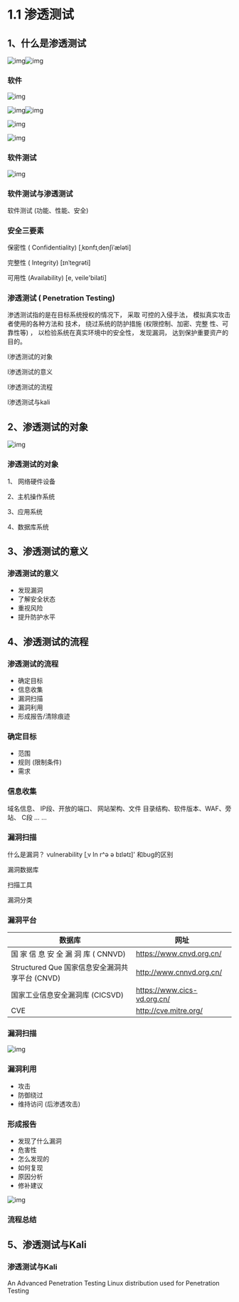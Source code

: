 # 1.1 渗透测试

## 1、什么是渗透测试

![img](https://img.gyxnb.top/img/clip_image008.gif)![img](https://img.gyxnb.top/img/clip_image009.jpg)

### 软件

![img](https://img.gyxnb.top/img/clip_image010.jpg)

![img](https://img.gyxnb.top/img/clip_image011.jpg)![img](https://img.gyxnb.top/img/clip_image012.jpg)

![img](https://img.gyxnb.top/img/clip_image013.jpg)

![img](https://img.gyxnb.top/img/clip_image014.jpg)

### 软件测试

![img](https://img.gyxnb.top/img/clip_image015.jpg)

###  软件测试与渗透测试

软件测试 (功能、性能、安全)

### 安全三要素

保密性 ( Confidentiality)  [ˌkɒnfɪˌdenʃiˈæləti] 

完整性 ( Integrity)       [ɪnˈteɡrəti]

可用性 (Availability)     [e, veile'bilati]

###  渗透测试 ( Penetration Testing)

渗透测试指的是在目标系统授权的情况下， 采取 可控的入侵手法， 模拟真实攻击者使用的各种方法和 技术， 绕过系统的防护措施 (权限控制、加密、完整 性、可靠性等) ， 以检验系统在真实环境中的安全性， 发现漏洞， 达到保护重要资产的目的。

l渗透测试的对象

l渗透测试的意义

l渗透测试的流程

l渗透测试与kali

## 2、渗透测试的对象

![img](https://img.gyxnb.top/img/clip_image022.jpg)

### 渗透测试的对象

1、 网络硬件设备

2、主机操作系统

3、应用系统

4、数据库系统

## 3、渗透测试的意义

### 渗透测试的意义

- 发现漏洞
- 了解安全状态
- 重视风险
- 提升防护水平

## 4、渗透测试的流程

### 渗透测试的流程

- 确定目标
- 信息收集
- 漏洞扫描
- 漏洞利用
- 形成报告/清除痕迹

### 确定目标

- 范围
- 规则 (限制条件)
- 需求

###  信息收集

域名信息、 IP段、开放的端口、 网站架构、文件 目录结构、软件版本、WAF、旁站、 C段 … …

### 漏洞扫描

什么是漏洞？ vulnerability [ˌv ln r^ə ə bɪlətɪ]' 和bug的区别

漏洞数据库

扫描工具

漏洞分类

### 漏洞平台

| 数据库                                         | 网址                        |
| ---------------------------------------------- | --------------------------- |
| 国 家 信 息 安 全 漏 洞 库   (  CNNVD)         | https://www.cnvd.org.cn/    |
| Structured Que 国家信息安全漏洞共享平台 (CNVD) | http://www.cnnvd.org.cn/    |
| 国家工业信息安全漏洞库 (CICSVD)                | https://www.cics-vd.org.cn/ |
| CVE                                            | http://cve.mitre.org/       |

### 漏洞扫描

![img](https://img.gyxnb.top/img/clip_image029.jpg)

###  漏洞利用

- 攻击
- 防御绕过
- 维持访问 (后渗透攻击)

### 形成报告

- 发现了什么漏洞
- 危害性
- 怎么发现的
- 如何复现
- 原因分析
- 修补建议

![img](https://img.gyxnb.top/img/clip_image030.jpg)

### 流程总结

## 5、渗透测试与Kali

### 渗透测试与Kali

An Advanced Penetration Testing Linux distribution used for Penetration Testing